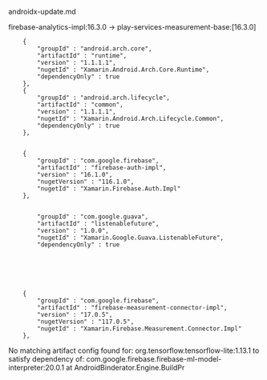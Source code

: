 androidx-update.md


firebase-analytics-impl:16.3.0     ->  play-services-measurement-base:[16.3.0]


		{
			"groupId" : "android.arch.core",
			"artifactId" : "runtime",
			"version" : "1.1.1.1",
			"nugetId" : "Xamarin.Android.Arch.Core.Runtime",
			"dependencyOnly" : true
		},
		{
			"groupId" : "android.arch.lifecycle",
			"artifactId" : "common",
			"version" : "1.1.1.1",
			"nugetId" : "Xamarin.Android.Arch.Lifecycle.Common",
			"dependencyOnly" : true
		},


		{
			"groupId" : "com.google.firebase",
			"artifactId" : "firebase-auth-impl",
			"version" : "16.1.0",
			"nugetVersion" : "116.1.0",
			"nugetId" : "Xamarin.Firebase.Auth.Impl"
		},


			"groupId" : "com.google.guava",
			"artifactId" : "listenablefuture",
			"version" : "1.0.0",
			"nugetId" : "Xamarin.Google.Guava.ListenableFuture",
			"dependencyOnly" : true






		{
			"groupId" : "com.google.firebase",
			"artifactId" : "firebase-measurement-connector-impl",
			"version" : "17.0.5",
			"nugetVersion" : "117.0.5",
			"nugetId" : "Xamarin.Firebase.Measurement.Connector.Impl"
		},




No matching artifact config found for: org.tensorflow.tensorflow-lite:1.13.1 to satisfy dependency of: com.google.firebase.firebase-ml-model-interpreter:20.0.1
   at AndroidBinderator.Engine.BuildPr
